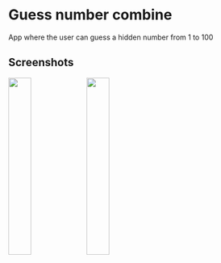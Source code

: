 # Guess number combine


 App where the user can guess a hidden number from 1 to 100

 ## Screenshots

 <img src="https://user-images.githubusercontent.com/123460015/235370323-ad3fb7b2-22a4-4b85-be67-24841e2951cb.png" width=30% height=30%>   <img src="https://user-images.githubusercontent.com/123460015/235370329-9ec97294-c7c1-4262-9688-438245e598a4.png" width=30% height=30%>

